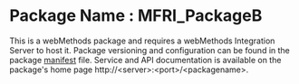 # Package Name : MFRI_PackageB
This is a webMethods package and requires a webMethods Integration Server to host it. Package versioning and configuration can be found in the package [manifest](./MFRI_PackageB/manifest.v3) file. Service and API documentation is available on the package's home page http://&lt;server&gt;:&lt;port&gt;/&lt;packagename>.